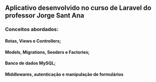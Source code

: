 ## Aplicativo desenvolvido no curso de Laravel do professor Jorge Sant Ana

### Conceitos abordados:

#### Rotas, Views e Controllers;
#### Models, Migrations, Seeders e Factories;
#### Banco de dados MySQL;
#### Middlewares, autenticação e manipulação de formulários
